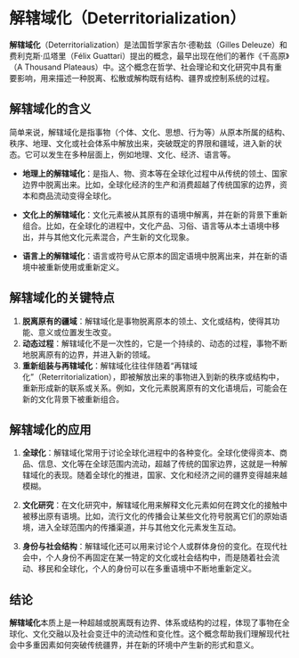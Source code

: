 # 解辖域化（Deterritorialization） 
**解辖域化**（Deterritorialization）是法国哲学家吉尔·德勒兹（Gilles Deleuze）和费利克斯·瓜塔里（Félix Guattari）提出的概念，最早出现在他们的著作《千高原》（A Thousand Plateaus）中。这个概念在哲学、社会理论和文化研究中具有重要影响，用来描述一种脱离、松散或解构既有结构、疆界或控制系统的过程。

## 解辖域化的含义

简单来说，解辖域化是指事物（个体、文化、思想、行为等）从原本所属的结构、秩序、地理、文化或社会体系中解放出来，突破既定的界限和疆域，进入新的状态。它可以发生在多种层面上，例如地理、文化、经济、语言等。

- **地理上的解辖域化**：是指人、物、资本等在全球化过程中从传统的领土、国家边界中脱离出来。比如，全球化经济的生产和消费超越了传统国家的边界，资本和商品流动变得全球化。
  
- **文化上的解辖域化**：文化元素被从其原有的语境中解离，并在新的背景下重新组合。比如，在全球化的进程中，文化产品、习俗、语言等从本土语境中移出，并与其他文化元素混合，产生新的文化现象。

- **语言上的解辖域化**：语言或符号从它原本的固定语境中脱离出来，并在新的语境中被重新使用或重新定义。

## 解辖域化的关键特点
1. **脱离原有的疆域**：解辖域化是事物脱离原本的领土、文化或结构，使得其功能、意义或位置发生改变。
2. **动态过程**：解辖域化不是一次性的，它是一个持续的、动态的过程，事物不断地脱离原有的边界，并进入新的领域。
3. **重新组装与再辖域化**：解辖域化往往伴随着“再辖域化”（Reterritorialization），即被解放出来的事物进入到新的秩序或结构中，重新形成新的联系或关系。例如，文化元素脱离原有的文化语境后，可能会在新的文化背景下被重新组合。

## 解辖域化的应用

1. **全球化**：解辖域化常用于讨论全球化进程中的各种变化。全球化使得资本、商品、信息、文化等在全球范围内流动，超越了传统的国家边界，这就是一种解辖域化的表现。随着全球化的推进，国家、文化和经济之间的疆界变得越来越模糊。
  
2. **文化研究**：在文化研究中，解辖域化用来解释文化元素如何在跨文化的接触中被移出原有语境。比如，流行文化的传播会让某些文化符号脱离它们的原始语境，进入全球范围内的传播渠道，并与其他文化元素发生互动。

3. **身份与社会结构**：解辖域化还可以用来讨论个人或群体身份的变化。在现代社会中，个人身份不再固定在某一特定的文化或社会结构中，而是随着社会流动、移民和全球化，个人的身份可以在多重语境中不断地重新定义。

## 结论

**解辖域化**本质上是一种超越或脱离既有边界、体系或结构的过程，体现了事物在全球化、文化交融以及社会变迁中的流动性和变化性。这个概念帮助我们理解现代社会中多重因素如何突破传统疆界，并在新的环境中产生新的形式和意义。